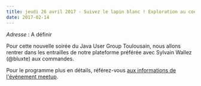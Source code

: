 ```yaml
---
title: jeudi 26 avril 2017 - Suivez le lapin blanc ! Exploration au coeur de la JVM
date: 2017-02-14
---
```


_Adresse_ : A définir

Pour cette nouvelle soirée du Java User Group Toulousain, nous allons rentrer dans les entrailles de notre plateforme préférée avec Sylvain Wallez (@bluxte) aux commandes.

Pour le programme plus en détails, référez-vous [aux informations de l'événement meetup](http://www.meetup.com/fr-FR/Toulouse-Java-User-Group/events/237677951/).

